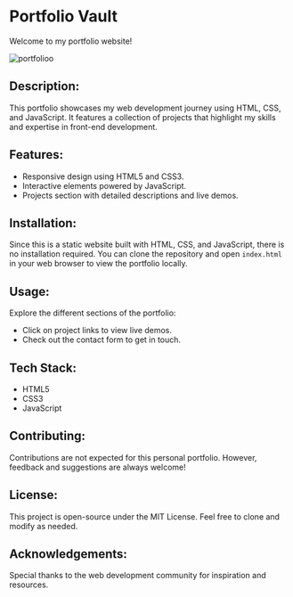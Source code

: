 <!DOCTYPE html>
<html lang="en">
<head>
  <meta charset="UTF-8">
  <meta name="viewport" content="width=device-width, initial-scale=1.0">

</head>
<body>


  <h1>Portfolio Vault</h1>

  <p>Welcome to my portfolio website!</p>
  
![portfolioo](https://github.com/user-attachments/assets/2ce6255a-7a73-4013-aaa0-64f1954bd31a)


  <h2>Description:</h2>
  <p>This portfolio showcases my web development journey using HTML, CSS, and JavaScript. It features a collection of projects that highlight my skills and expertise in front-end development.</p>

  <h2>Features:</h2>
  <ul>
    <li>Responsive design using HTML5 and CSS3.</li>
    <li>Interactive elements powered by JavaScript.</li>
    <li>Projects section with detailed descriptions and live demos.</li>
  </ul>

  <h2>Installation:</h2>
  <p>Since this is a static website built with HTML, CSS, and JavaScript, there is no installation required. You can clone the repository and open <code>index.html</code> in your web browser to view the portfolio locally.</p>

  <h2>Usage:</h2>
  <p>Explore the different sections of the portfolio:</p>
  <ul>
    <li>Click on project links to view live demos.</li>
    <li>Check out the contact form to get in touch.</li>
  </ul>

  <h2>Tech Stack:</h2>
  <ul>
    <li>HTML5</li>
    <li>CSS3</li>
    <li>JavaScript</li>
  </ul>

  <h2>Contributing:</h2>
  <p>Contributions are not expected for this personal portfolio. However, feedback and suggestions are always welcome!</p>

  <h2>License:</h2>
  <p>This project is open-source under the MIT License. Feel free to clone and modify as needed.</p>

  <h2>Acknowledgements:</h2>
  <p>Special thanks to the web development community for inspiration and resources.</p>

</body>
</html>
